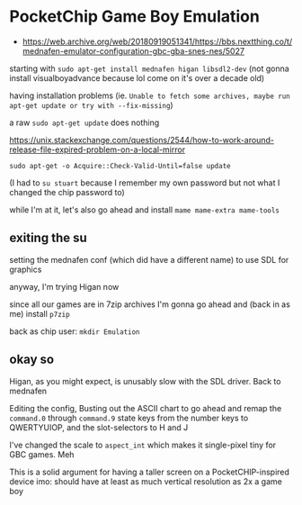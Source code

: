 # PocketChip Game Boy Emulation

- https://web.archive.org/web/20180919051341/https://bbs.nextthing.co/t/mednafen-emulator-configuration-gbc-gba-snes-nes/5027

starting with `sudo apt-get install mednafen higan libsdl2-dev` (not gonna install visualboyadvance because lol come on it's over a decade old)

having installation problems (ie. `Unable to fetch some archives, maybe run apt-get update or try with --fix-missing`)

a raw `sudo apt-get update` does nothing

https://unix.stackexchange.com/questions/2544/how-to-work-around-release-file-expired-problem-on-a-local-mirror

`sudo apt-get -o Acquire::Check-Valid-Until=false update`

(I had to `su stuart` because I remember my own password but not what I changed the chip password to)

while I'm at it, let's also go ahead and install `mame mame-extra mame-tools`

## exiting the su

setting the mednafen conf (which did have a different name) to use SDL for graphics

anyway, I'm trying Higan now

since all our games are in 7zip archives I'm gonna go ahead and (back in as me) install `p7zip`

back as chip user: `mkdir Emulation`

## okay so

Higan, as you might expect, is unusably slow with the SDL driver. Back to mednafen

Editing the config, Busting out the ASCII chart to go ahead and remap the `command.0` through `command.9` state keys from the number keys to QWERTYUIOP, and the slot-selectors to H and J

I've changed the scale to `aspect_int` which makes it single-pixel tiny for GBC games. Meh

This is a solid argument for having a taller screen on a PocketCHIP-inspired device imo: should have at least as much vertical resolution as 2x a game boy
